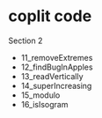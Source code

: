 # coplit code 


Section 2
- 11_removeExtremes
- 12_findBugInApples
- 13_readVertically
- 14_superIncreasing
- 15_modulo
- 16_isIsogram
